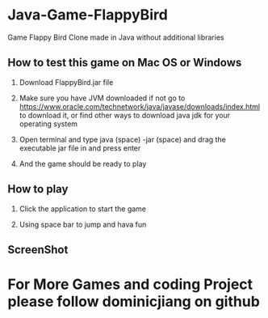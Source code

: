 # Java-Game-FlappyBird

Game Flappy Bird Clone made in Java without additional libraries

## How to test this game on Mac OS or Windows

1. Download FlappyBird.jar file 

2. Make sure you have JVM downloaded if not go to https://www.oracle.com/technetwork/java/javase/downloads/index.html
to download it, or find other ways to download java jdk for your operating system

3. Open terminal and type java (space) -jar (space) and drag the executable jar file in and press enter 

4. And the game should be ready to play 

## How to play

1. Click the application to start the game

2. Using space bar to jump and hava fun

## ScreenShot



# For More Games and coding Project please follow dominicjiang on github 
